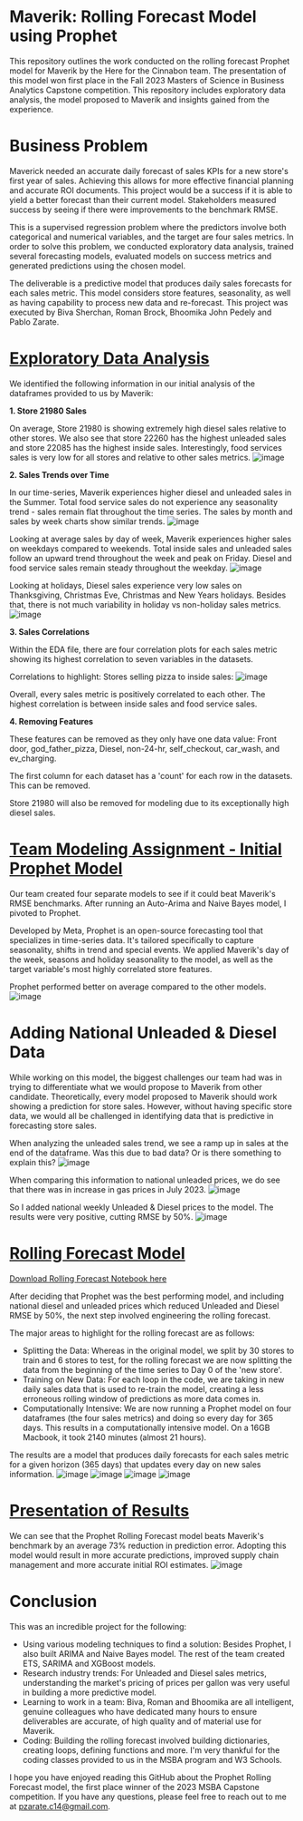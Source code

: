 # Maverik: Rolling Forecast Model using Prophet
This repository outlines the work conducted on the rolling forecast Prophet model for Maverik by the Here for the Cinnabon team. The presentation of this model won first place in the Fall 2023 Masters of Science in Business Analytics Capstone competition. This repository includes exploratory data analysis, the model proposed to Maverik and insights gained from the experience.

# Business Problem
Maverick needed an accurate daily forecast of sales KPIs for a new store's first year of sales. Achieving this allows for more effective financial planning and accurate ROI documents. This project would be a success if it is able to yield a better forecast than their current model. Stakeholders measured success by seeing if there were improvements to the benchmark RMSE. 

This is a supervised regression problem where the predictors involve both categorical and numerical variables, and the target are four sales metrics. In order to solve this problem, we conducted exploratory data analysis, trained several forecasting models, evaluated models on success metrics and generated predictions using the chosen model.

The deliverable is a predictive model that produces daily sales forecasts for each sales metric. This model considers store features, seasonality, as well as having capability to process new data and re-forecast. This project was executed by Biva Sherchan, Roman Brock, Bhoomika John Pedely and Pablo Zarate.

# [Exploratory Data Analysis](https://clavitopaz.github.io/MaverikProphet/Final_Maverik_EDA_v3.html)
We identified the following information in our initial analysis of the dataframes provided to us by Maverik:

**1. Store 21980 Sales**

On average, Store 21980 is showing extremely high diesel sales relative to other stores. We also see that store 22260 has the highest unleaded sales and store 22085 has the highest inside sales. Interestingly, food services sales is very low for all stores and relative to other sales metrics.
![image](https://github.com/clavitopaz/MaverikProphet/assets/122945935/cfbcc3df-6e55-486d-9e37-5a366fd4ae34)

**2. Sales Trends over Time**
   
In our time-series, Maverik experiences higher diesel and unleaded sales in the Summer. Total food service sales do not experience any seasonality trend - sales remain flat throughout the time series. The sales by month and sales by week charts show similar trends.
![image](https://github.com/clavitopaz/MaverikProphet/assets/122945935/9c1dd2cf-e4bc-405f-8abd-bc44e2f65027)


Looking at average sales by day of week, Maverik experiences higher sales on weekdays compared to weekends. Total inside sales and unleaded sales follow an upward trend throughout the week and peak on Friday. Diesel and food service sales remain steady throughout the weekday.
![image](https://github.com/clavitopaz/MaverikProphet/assets/122945935/dc1f97bc-6aad-4e65-9a3f-7a0e4092323f)

Looking at holidays, Diesel sales experience very low sales on Thanksgiving, Christmas Eve, Christmas and New Years holidays. Besides that, there is not much variability in holiday vs non-holiday sales metrics.
![image](https://github.com/clavitopaz/MaverikProphet/assets/122945935/5a64999e-135a-44bc-9684-f0d9ac46afed)


**3. Sales Correlations**
   
Within the EDA file, there are four correlation plots for each sales metric showing its highest correlation to seven variables in the datasets.

Correlations to highlight: Stores selling pizza to inside sales:
![image](https://github.com/clavitopaz/MaverikProphet/assets/122945935/7054bb21-6581-41c0-89bb-6df00ad2e186)

Overall, every sales metric is positively correlated to each other. The highest correlation is between inside sales and food service sales.

**4. Removing Features**
   
These features can be removed as they only have one data value: Front door, god_father_pizza, Diesel, non-24-hr, self_checkout, car_wash, and ev_charging.

The first column for each dataset has a 'count' for each row in the datasets. This can be removed.

Store 21980 will also be removed for modeling due to its exceptionally high diesel sales.

# [Team Modeling Assignment - Initial Prophet Model](https://clavitopaz.github.io/MaverikProphet/Team_Model_Final-1.html)
Our team created four separate models to see if it could beat Maverik's RMSE benchmarks. After running an Auto-Arima and Naive Bayes model, I pivoted to Prophet.

Developed by Meta, Prophet is an open-source forecasting tool that specializes in time-series data. It's tailored specifically to capture seasonality, shifts in trend and special events. We applied Maverik's day of the week, seasons and holiday seasonality to the model, as well as the target variable's most highly correlated store features.

Prophet performed better on average compared to the other models.  
![image](https://github.com/clavitopaz/MaverikProphet/assets/122945935/115f7dab-cbd6-4827-b165-9c09d02b5877)

# Adding National Unleaded & Diesel Data
While working on this model, the biggest challenges our team had was in trying to differentiate what we would propose to Maverik from other candidate. Theoretically, every model proposed to Maverik should work showing a prediction for store sales. However, without having specific store data, we would all be challenged in identifying data that is predictive in forecasting store sales.

When analyzing the unleaded sales trend, we see a ramp up in sales at the end of the dataframe. Was this due to bad data? Or is there something to explain this?
![image](https://github.com/clavitopaz/MaverikProphet/assets/122945935/3300044e-2297-46f3-b7da-0185c4ba10f0)

When comparing this information to national unleaded prices, we do see that there was in increase in gas prices in July 2023.
![image](https://clavitopaz.github.io/MaverikProphet/unleadedimage.png)

So I added national weekly Unleaded & Diesel prices to the model. The results were very positive, cutting RMSE by 50%.
![image](https://clavitopaz.github.io/MaverikProphet/rmsecomparison.png)

# [Rolling Forecast Model](https://github.com/clavitopaz/MaverikProphet/blob/main/prophet_msba_final.ipynb) 
[Download Rolling Forecast Notebook here](https://clavitopaz.github.io/MaverikProphet/prophet_msba_final.ipynb)

After deciding that Prophet was the best performing model, and including national diesel and unleaded prices which reduced Unleaded and Diesel RMSE by 50%, the next step involved engineering the rolling forecast.

The major areas to highlight for the rolling forecast are as follows:
- Splitting the Data: Whereas in the original model, we split by 30 stores to train and 6 stores to test, for the rolling forecast we are now splitting the data from the beginning of the time series to Day 0 of the 'new store'.
- Training on New Data: For each loop in the code, we are taking in new daily sales data that is used to re-train the model, creating a less erroneous rolling window of predictions as more data comes in.
- Computationally Intensive: We are now running a Prophet model on four dataframes (the four sales metrics) and doing so every day for 365 days. This results in a computationally intensive model. On a 16GB Macbook, it took 2140 minutes (almost 21 hours).

The results are a model that produces daily forecasts for each sales metric for a given horizon (365 days) that updates every day on new sales information.
![image](https://github.com/clavitopaz/MaverikProphet/assets/122945935/bcfb0576-dce8-4883-9d5a-fdbc67964bdd)
![image](https://github.com/clavitopaz/MaverikProphet/assets/122945935/2272e47d-5520-4616-bd2b-318c79ad5a02)
![image](https://github.com/clavitopaz/MaverikProphet/assets/122945935/afaea07b-3f9c-46f6-8c98-92b1acae23d1)
![image](https://github.com/clavitopaz/MaverikProphet/assets/122945935/4a6075c3-ed8b-474e-ba2b-f52c263b0506)

# [Presentation of Results](https://github.com/clavitopaz/MaverikProphet/MaverikSlides.pdf) 
We can see that the Prophet Rolling Forecast model beats Maverik's benchmark by an average 73% reduction in prediction error. Adopting this model would result in more accurate predictions, improved supply chain management and more accurate initial ROI estimates.
![image](https://clavitopaz.github.io/MaverikProphet/results.png)

# Conclusion
This was an incredible project for the following:
- Using various modeling techniques to find a solution: Besides Prophet, I also built ARIMA and Naive Bayes model. The rest of the team created ETS, SARIMA and XGBoost models.
- Research industry trends: For Unleaded and Diesel sales metrics, understanding the market's pricing of prices per gallon was very useful in building a more predictive model.
- Learning to work in a team: Biva, Roman and Bhoomika are all intelligent, genuine colleagues who have dedicated many hours to ensure deliverables are accurate, of high quality and of material use for Maverik.
- Coding: Building the rolling forecast involved building dictionaries, creating loops, defining functions and more. I'm very thankful for the coding classes provided to us in the MSBA program and W3 Schools.

I hope you have enjoyed reading this GitHub about the Prophet Rolling Forecast model, the first place winner of the 2023 MSBA Capstone competition. If you have any questions, please feel free to reach out to me at pzarate.c14@gmail.com.
